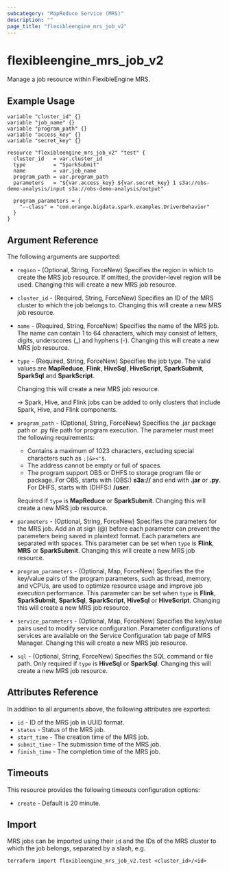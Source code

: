 ```yaml
---
subcategory: "MapReduce Service (MRS)"
description: ""
page_title: "flexibleengine_mrs_job_v2"
---
```


# flexibleengine_mrs_job_v2

Manage a job resource within FlexibleEngine MRS.

## Example Usage

```hcl
variable "cluster_id" {}
variable "job_name" {}
variable "program_path" {}
variable "access_key" {}
variable "secret_key" {}

resource "flexibleengine_mrs_job_v2" "test" {
  cluster_id   = var.cluster_id
  type         = "SparkSubmit"
  name         = var.job_name
  program_path = var.program_path
  parameters   = "${var.access_key} ${var.secret_key} 1 s3a://obs-demo-analysis/input s3a://obs-demo-analysis/output"

  program_parameters = {
    "--class" = "com.orange.bigdata.spark.examples.DriverBehavior"
  }
}
```

## Argument Reference

The following arguments are supported:

* `region` - (Optional, String, ForceNew) Specifies the region in which to create the MRS job resource.
  If omitted, the provider-level region will be used. Changing this will create a new MRS job resource.

* `cluster_id` - (Required, String, ForceNew) Specifies an ID of the MRS cluster to which the job belongs to.
  Changing this will create a new MRS job resource.

* `name` - (Required, String, ForceNew) Specifies the name of the MRS job. The name can contain 1 to 64
  characters, which may consist of letters, digits, underscores (_) and hyphens (-).
  Changing this will create a new MRS job resource.

* `type` - (Required, String, ForceNew) Specifies the job type. The valid values are **MapReduce**,
  **Flink**, **HiveSql**, **HiveScript**, **SparkSubmit**, **SparkSql** and **SparkScript**.

  Changing this will create a new MRS job resource.

  -> Spark, Hive, and Flink jobs can be added to only clusters that include Spark, Hive, and Flink components.

* `program_path` - (Optional, String, ForceNew) Specifies the .jar package path or .py file path for program execution.
  The parameter must meet the following requirements:
  + Contains a maximum of 1023 characters, excluding special characters such as `;|&><'$`.
  + The address cannot be empty or full of spaces.
  + The program support OBS or DHFS to storage program file or package. For OBS, starts with (OBS:) **s3a://** and end
      with **.jar** or **.py**. For DHFS, starts with (DHFS:) **/user**.

  Required if `type` is **MapReduce** or **SparkSubmit**. Changing this will create a new MRS job resource.

* `parameters` - (Optional, String, ForceNew) Specifies the parameters for the MRS job. Add an at sign (@) before
  each parameter can prevent the parameters being saved in plaintext format. Each parameters are separated with spaces.
  This parameter can be set when `type` is **Flink**, **MRS** or **SparkSubmit**. Changing this will create a new
  MRS job resource.

* `program_parameters` - (Optional, Map, ForceNew) Specifies the the key/value pairs of the program parameters, such as
  thread, memory, and vCPUs, are used to optimize resource usage and improve job execution performance. This parameter
  can be set when `type` is **Flink**, **SparkSubmit**, **SparkSql**, **SparkScript**, **HiveSql** or
  **HiveScript**. Changing this will create a new MRS job resource.

* `service_parameters` - (Optional, Map, ForceNew) Specifies the key/value pairs used to modify service configuration.
  Parameter configurations of services are available on the Service Configuration tab page of MRS Manager.
  Changing this will create a new MRS job resource.

* `sql` - (Optional, String, ForceNew) Specifies the SQL command or file path. Only required if `type` is **HiveSql**
  or **SparkSql**. Changing this will create a new MRS job resource.

## Attributes Reference

In addition to all arguments above, the following attributes are exported:

* `id` - ID of the MRS job in UUID format.
* `status` - Status of the MRS job.
* `start_time` - The creation time of the MRS job.
* `submit_time` - The submission time of the MRS job.
* `finish_time` - The completion time of the MRS job.

## Timeouts

This resource provides the following timeouts configuration options:

* `create` - Default is 20 minute.

## Import

MRS jobs can be imported using their `id` and the IDs of the MRS cluster to which the job belongs, separated
by a slash, e.g.

```shell
terraform import flexibleengine_mrs_job_v2.test <cluster_id>/<id>
```
